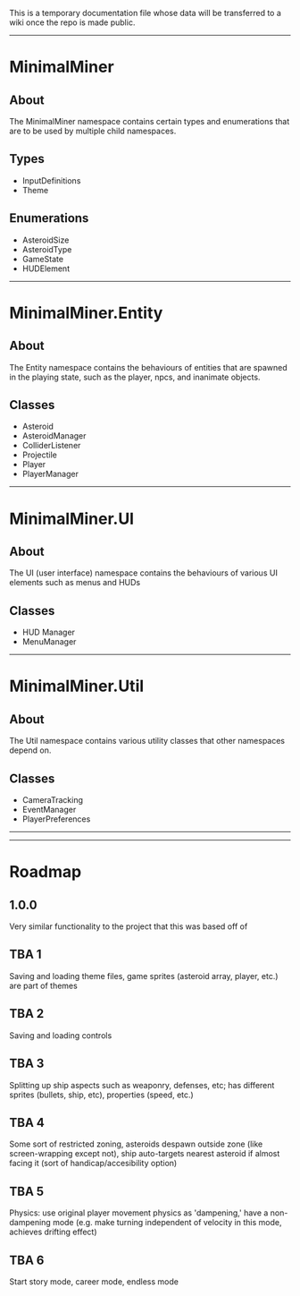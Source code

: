 This is a temporary documentation file whose data will be transferred to a wiki once the repo is made public.

------

# MinimalMiner

## About

The MinimalMiner namespace contains certain types and enumerations that are to be used by multiple child namespaces.

## Types

- InputDefinitions
- Theme

## Enumerations

- AsteroidSize
- AsteroidType
- GameState
- HUDElement

------

# MinimalMiner.Entity

## About

The Entity namespace contains the behaviours of entities that are spawned in the playing state, such as the player, npcs, and inanimate objects.

## Classes

- Asteroid
- AsteroidManager
- ColliderListener
- Projectile
- Player
- PlayerManager

------

# MinimalMiner.UI

## About

The UI (user interface) namespace contains the behaviours of various UI elements such as menus and HUDs

## Classes

- HUD Manager
- MenuManager

------

# MinimalMiner.Util

## About

The Util namespace contains various utility classes that other namespaces depend on.

## Classes

- CameraTracking
- EventManager
- PlayerPreferences

------
------

# Roadmap

## 1.0.0

Very similar functionality to the project that this was based off of

## TBA 1

Saving and loading theme files, game sprites (asteroid array, player, etc.) are part of themes

## TBA 2

Saving and loading controls

## TBA 3

Splitting up ship aspects such as weaponry, defenses, etc; has different sprites (bullets, ship, etc), properties (speed, etc.)

## TBA 4

Some sort of restricted zoning, asteroids despawn outside zone (like screen-wrapping except not), ship auto-targets nearest asteroid if almost facing it (sort of handicap/accesibility option)

## TBA 5

Physics: use original player movement physics as 'dampening,' have a non-dampening mode (e.g. make turning independent of velocity in this mode, achieves drifting effect)

## TBA 6

Start story mode, career mode, endless mode
